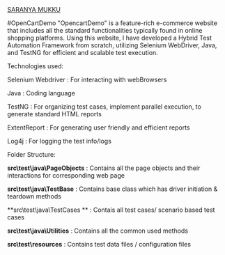 <div class="badge-base LI-profile-badge" data-locale="en_US" data-size="medium" data-theme="light" data-type="VERTICAL" data-vanity="saranya-mukku-aab98834a" data-version="v1"><a class="badge-base__link LI-simple-link" href="https://www.linkedin.com/in/saranya-mukku-aab98834a?trk=profile-badge">SARANYA MUKKU</a></div>
              

#OpenCartDemo
"OpencartDemo" is a feature-rich e-commerce website that includes all the standard functionalities typically found in online shopping platforms. Using this website, I have developed a Hybrid Test Automation Framework from scratch, utilizing Selenium WebDriver, Java, and TestNG for efficient and scalable test execution.

Technologies used:

Selenium Webdriver : For interacting with webBrowsers

Java               : Coding language

TestNG             : For organizing test cases, implement parallel execution, to generate standard HTML reports

ExtentReport       : For generating user friendly and efficient reports

Log4j              : For logging the test info/logs

Folder Structure:

**src\test\java\PageObjects**   : Contains all the page objects and their interactions for corresponding web page

**src\test\java\TestBase**      : Contains base class which has driver initiation & teardown methods

**src\test\java\TestCases **    : Contais all test cases/ scenario based test cases

**src\test\java\Utilities**     : Contains all the common used methods

**src\test\resources**          : Contains test data files / configuration files


